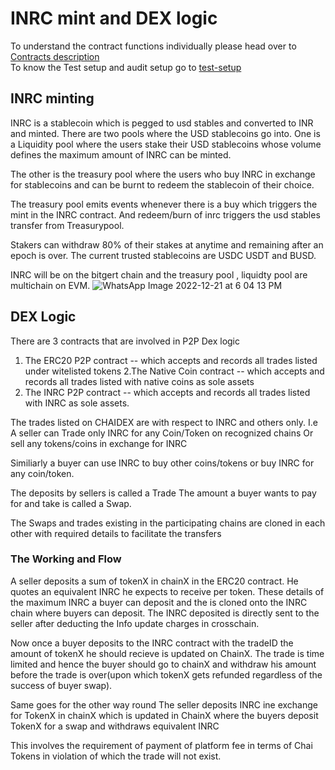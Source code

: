 # INRC mint and DEX logic 
To understand the contract functions individually please head over to [Contracts description](contracts/README.md)</br>
To know the Test setup and audit setup go to [test-setup](test/readME.md)

## INRC minting
INRC is a stablecoin which is pegged to usd stables and converted to INR and minted.
There are two pools where the USD stablecoins go into.
One is a Liquidity pool where the users stake their USD stablecoins whose volume defines the maximum amount of INRC can be minted. 

The other is the treasury pool where the users who buy INRC in exchange for stablecoins and can be burnt to redeem the stablecoin of their choice.

The treasury pool emits events whenever there is a buy which triggers the mint in the INRC contract. And redeem/burn of inrc triggers the usd stables transfer from Treasurypool.

Stakers can withdraw 80% of their stakes at anytime and remaining after an epoch is over. 
The current trusted stablecoins are USDC USDT and BUSD.

INRC will be on the bitgert chain and the treasury pool , liquidty pool are multichain on EVM.
![WhatsApp Image 2022-12-21 at 6 04 13 PM](https://user-images.githubusercontent.com/81789395/208907078-1a14ec8a-202f-4a7a-a1e1-e0008366a934.jpeg)

## DEX Logic
There are 3 contracts that are involved in P2P Dex logic 
1. The ERC20 P2P contract -- which accepts and records all trades listed under witelisted tokens 
2.The Native Coin contract -- which accepts and records all trades listed with native coins as sole assets
3. The INRC P2P contract -- which accepts and records all trades listed with INRC as sole assets.

The trades listed on CHAIDEX are with respect to INRC and others only.
I.e 
A seller can Trade only INRC for any Coin/Token on recognized chains Or sell any tokens/coins in exchange for INRC

Similiarly a buyer can use INRC to buy other coins/tokens or buy INRC for any coin/token.

The deposits by sellers is called a Trade
The amount a buyer wants to pay for and take is called a Swap.

The Swaps and trades existing in the participating chains  are cloned in each other with required details to facilitate the transfers

### The Working and Flow 
A seller deposits a sum of tokenX in chainX in the ERC20 contract.
He quotes an equivalent INRC he expects to receive per token.
These details of the maximum INRC a buyer can deposit and the is cloned onto the INRC chain where buyers can deposit.
The INRC deposited is directly sent to the seller after deducting the Info update charges in crosschain.

Now once a buyer deposits to the INRC contract with the tradeID the amount of tokenX he should recieve is updated on ChainX. 
The trade is time limited and hence the buyer should go to chainX and withdraw his amount before the trade is over(upon which tokenX gets refunded regardless of the success of buyer swap).

Same goes for the other way round 
The seller deposits INRC ine exchange for TokenX in chainX which is updated in ChainX where the buyers deposit TokenX for a swap and withdraws equivalent INRC

This involves the requirement of payment of platform fee in terms of Chai Tokens in violation of which the trade will not exist.

